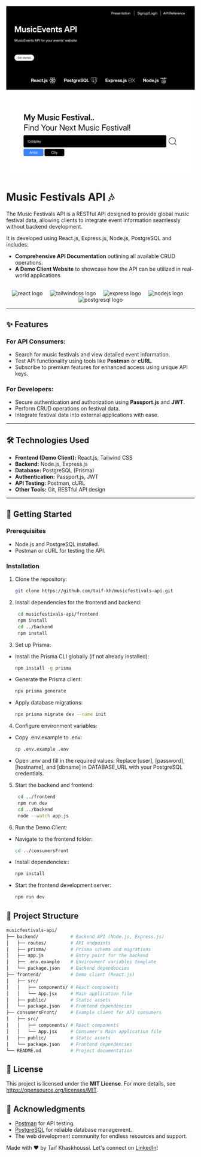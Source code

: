 <img src="frontend/public/api_index.png" alt="MusicFestivalsAPI">
<br />
<img src="frontend/public/consumer_index.png" alt="Consumer's website">
<br />

# Music Festivals API 🎶

The Music Festivals API is a RESTful API designed to provide global music festival data, allowing clients to integrate event information seamlessly without backend development.

It is developed using  React.js, Express.js, Node.js, PostgreSQL and includes:
- **Comprehensive API Documentation** outlining all available CRUD operations.
- **A Demo Client Website** to showcase how the API can be utilized in real-world applications

<br />

<div align="center">
  <img src="https://skillicons.dev/icons?i=react" height="60" alt="react logo"  />
  <img width="12" />
  <img src="https://skillicons.dev/icons?i=tailwind" height="60" alt="tailwindcss logo"  />
  <img width="12" />
  <img src="https://skillicons.dev/icons?i=express" height="60" alt="express logo"  />
  <img width="12" />
  <img src="https://skillicons.dev/icons?i=nodejs" height="60" alt="nodejs logo"  />
  <img width="12" />
  <img src="https://skillicons.dev/icons?i=postgres" height="60" alt="postgresql logo"  />
</div>

---

## ✨ **Features**

### **For API Consumers:**
- Search for music festivals and view detailed event information.
- Test API functionality using tools like **Postman** or **cURL**.
- Subscribe to premium features for enhanced access using unique API keys.

### **For Developers:**
- Secure authentication and authorization using **Passport.js** and **JWT**.
- Perform CRUD operations on festival data.
- Integrate festival data into external applications with ease.

---

## 🛠️ **Technologies Used**

- **Frontend (Demo Client):** React.js, Tailwind CSS
- **Backend:** Node.js, Express.js
- **Database:** PostgreSQL (Prisma)
- **Authentication:** Passport.js, JWT
- **API Testing:** Postman, cURL
- **Other Tools:** Git, RESTful API design

---

## 🚀 **Getting Started**

### Prerequisites
- Node.js and PostgreSQL installed.
- Postman or cURL for testing the API.


### Installation
1. Clone the repository:
   ```bash
   git clone https://github.com/taif-kh/musicfestivals-api.git
   ```
2. Install dependencies for the frontend and backend:
   ```bash
    cd musicfestivals-api/frontend
    npm install
    cd ../backend
    npm install
   ```
3. Set up Prisma:
- Install the Prisma CLI globally (if not already installed):

    ```bash
    npm install -g prisma
    ```
- Generate the Prisma client:

    ```bash
    npx prisma generate
    ```
- Apply database migrations:

    ```bash
    npx prisma migrate dev --name init
    ```

4. Configure environment variables:

- Copy .env.example to .env:
    ```bash
    cp .env.example .env
    ```
- Open .env and fill in the required values:
 Replace [user], [password], [hostname], and [dbname] in DATABASE_URL with your PostgreSQL credentials.
5. Start the backend and frontend:
   ```bash
    cd ../frontend
    npm run dev
    cd ../backend
    node --watch app.js
   ```
6. Run the Demo Client:
- Navigate to the frontend folder:
    ```bash
    cd ../consumersFront
    ```
- Install dependencies::
    ```bash
    npm install
    ```
- Start the frontend development server:
    ```bash
    npm run dev
    ```

## 📂 Project Structure

```bash
musicfestivals-api/
├── backend/            # Backend API (Node.js, Express.js)
│   ├── routes/         # API endpoints
│   ├── prisma/         # Prisma schema and migrations
│   ├── app.js          # Entry point for the backend
│   ├── .env.example    # Environment variables template
│   └── package.json    # Backend dependencies
├── frontend/           # Demo client (React.js)
│   ├── src/
│   │   ├── components/ # React components
│   │   └── App.jsx     # Main application file
│   ├── public/         # Static assets
│   └── package.json    # Frontend dependencies
├── consumersFront/     # Example client for API consumers
│   ├── src/
│   │   ├── components/ # React components
│   │   └── App.jsx     # Consumer's Main application file
│   ├── public/         # Static assets
│   └── package.json    # Frontend dependencies
└── README.md           # Project documentation
```

## 📄 **License**

This project is licensed under the **MIT License**. For more details, see <a href="https://opensource.org/licenses/MIT" target="_blank" rel="noopener">https://opensource.org/licenses/MIT</a>.

## 🙏 Acknowledgments

- <a href="https://www.postman.com/" target="_blank" rel="noopener">Postman</a> for API testing.
- <a href="https://www.postgresql.org/" target="_blank" rel="noopener">PostgreSQL</a> for reliable database management.
- The web development community for endless resources and support.

Made with ❤️ by Taif Khaskhoussi. Let's connect on <a href="https://www.linkedin.com/in/taif-khaskhoussi/" target="_blank" rel="noopener">LinkedIn</a>!
